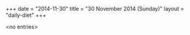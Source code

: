 +++
date = "2014-11-30"
title = "30 November 2014 (Sunday)"
layout = "daily-diet"
+++

\<no entries\>
